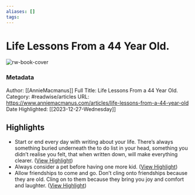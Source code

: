 ```yaml
---
aliases: []
tags:
---
```

# Life Lessons From a 44 Year Old.

![rw-book-cover](https://assets-global.website-files.com/5f7c46754748a12da6217b52/5f8080d570a2f3e0c210b7e8_AnnieM_web_image.png)
### Metadata
Author: [[AnnieMacmanus]]
Full Title: Life Lessons From a 44 Year Old.
Category: #readwise/articles
URL: https://www.anniemacmanus.com/articles/life-lessons-from-a-44-year-old
Date Highlighted: [[2023-12-27-Wednesday]]

## Highlights
- Start or end every day with writing about your life. There’s always something buried underneath the to do list in your head, something you didn’t realise you felt, that when written down, will make everything clearer. ([View Highlight](https://read.readwise.io/read/01hjpev7sckaj7fgbps8nj2z8v))
- Always consider a pet before having one more kid. ([View Highlight](https://read.readwise.io/read/01hjpf0sr8a0ckd6egtqrk2932))
- Allow friendships to come and go. Don’t cling onto friendships because they are old. Cling on to them because they bring you joy and comfort and laughter. ([View Highlight](https://read.readwise.io/read/01hjpey01naxzqbwnx6pvv55y8))
